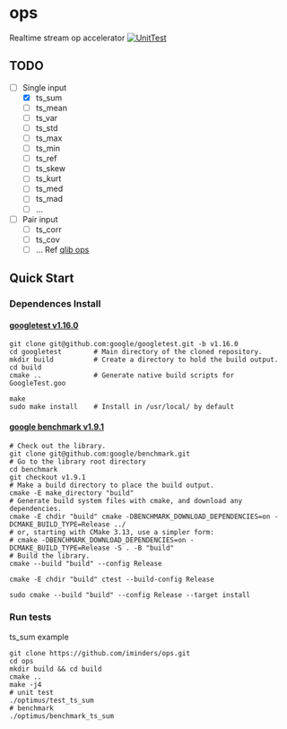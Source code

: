# ops
Realtime stream op accelerator [![UnitTest](https://github.com/iminders/ops/actions/workflows/unittest.yml/badge.svg)](https://github.com/iminders/ops/actions/workflows/unittest.yml)

## TODO
  - [ ] Single input
    - [x] ts_sum
    - [ ] ts_mean
    - [ ] ts_var
    - [ ] ts_std
    - [ ] ts_max
    - [ ] ts_min
    - [ ] ts_ref
    - [ ] ts_skew
    - [ ] ts_kurt
    - [ ] ts_med
    - [ ] ts_mad
    - [ ] ...
- [ ] Pair input
  - [ ] ts_corr
  - [ ] ts_cov
  - [ ] ... Ref [qlib ops](https://github.com/microsoft/qlib/blob/main/qlib/data/ops.py)

## Quick Start


### Dependences Install

#### [googletest v1.16.0](https://github.com/google/googletest/blob/main/googletest/README.md)
```
git clone git@github.com:google/googletest.git -b v1.16.0
cd googletest        # Main directory of the cloned repository.
mkdir build          # Create a directory to hold the build output.
cd build
cmake ..             # Generate native build scripts for GoogleTest.goo

make
sudo make install    # Install in /usr/local/ by default
```

#### [google benchmark v1.9.1](https://github.com/google/benchmark?tab=readme-ov-file#installation)
```
# Check out the library.
git clone git@github.com:google/benchmark.git
# Go to the library root directory
cd benchmark
git checkout v1.9.1
# Make a build directory to place the build output.
cmake -E make_directory "build"
# Generate build system files with cmake, and download any dependencies.
cmake -E chdir "build" cmake -DBENCHMARK_DOWNLOAD_DEPENDENCIES=on -DCMAKE_BUILD_TYPE=Release ../
# or, starting with CMake 3.13, use a simpler form:
# cmake -DBENCHMARK_DOWNLOAD_DEPENDENCIES=on -DCMAKE_BUILD_TYPE=Release -S . -B "build"
# Build the library.
cmake --build "build" --config Release

cmake -E chdir "build" ctest --build-config Release

sudo cmake --build "build" --config Release --target install

```

### Run tests
ts_sum example
```
git clone https://github.com/iminders/ops.git
cd ops
mkdir build && cd build
cmake ..
make -j4
# unit test
./optimus/test_ts_sum
# benchmark
./optimus/benchmark_ts_sum
```